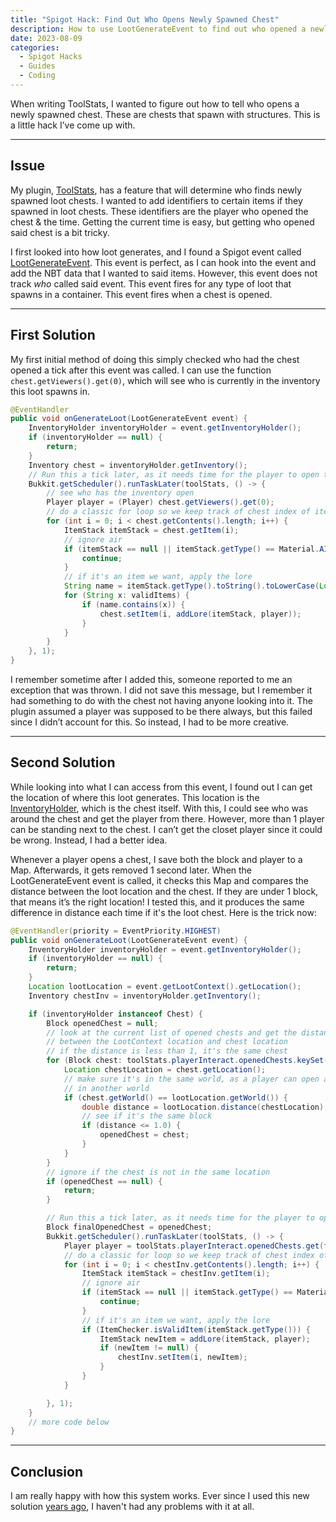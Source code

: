 ```yaml
---
title: "Spigot Hack: Find Out Who Opens Newly Spawned Chest"
description: How to use LootGenerateEvent to find out who opened a newly spawned chest.
date: 2023-08-09
categories:
  - Spigot Hacks
  - Guides
  - Coding
---
```


When writing ToolStats, I wanted to figure out how to tell who opens a newly spawned chest. These are chests that spawn with structures. This is a little hack I’ve come up with.

<!-- more -->

---

## Issue

My plugin, [ToolStats](https://github.com/hyperdefined/ToolStats), has a feature that will determine who finds newly spawned loot chests. I wanted to add identifiers to certain items if they spawned in loot chests. These identifiers are the player who opened the chest & the time. Getting the current time is easy, but getting who opened said chest is a bit tricky.

I first looked into how loot generates, and I found a Spigot event called [LootGenerateEvent](https://hub.spigotmc.org/javadocs/bukkit/org/bukkit/event/world/LootGenerateEvent.html). This event is perfect, as I can hook into the event and add the NBT data that I wanted to said items. However, this event does not track _who_ called said event. This event fires for any type of loot that spawns in a container. This event fires when a chest is opened.

---

## First Solution

My first initial method of doing this simply checked who had the chest opened a tick after this event was called. I can use the function `chest.getViewers().get(0)`, which will see who is currently in the inventory this loot spawns in.

```java
@EventHandler
public void onGenerateLoot(LootGenerateEvent event) {
    InventoryHolder inventoryHolder = event.getInventoryHolder();
    if (inventoryHolder == null) {
        return;
    }
    Inventory chest = inventoryHolder.getInventory();
    // Run this a tick later, as it needs time for the player to open the chest
    Bukkit.getScheduler().runTaskLater(toolStats, () -> {
        // see who has the inventory open
        Player player = (Player) chest.getViewers().get(0);
        // do a classic for loop so we keep track of chest index of items
        for (int i = 0; i < chest.getContents().length; i++) {
            ItemStack itemStack = chest.getItem(i);
            // ignore air
            if (itemStack == null || itemStack.getType() == Material.AIR) {
                continue;
            }
            // if it's an item we want, apply the lore
            String name = itemStack.getType().toString().toLowerCase(Locale.ROOT);
            for (String x: validItems) {
                if (name.contains(x)) {
                    chest.setItem(i, addLore(itemStack, player));
                }
            }
        }
    }, 1);
}
```

I remember sometime after I added this, someone reported to me an exception that was thrown. I did not save this message, but I remember it had something to do with the chest not having anyone looking into it. The plugin assumed a player was supposed to be there always, but this failed since I didn’t account for this. So instead, I had to be more creative.

---

## Second Solution

While looking into what I can access from this event, I found out I can get the location of where this loot generates. This location is the [InventoryHolder](https://hub.spigotmc.org/javadocs/bukkit/org/bukkit/inventory/InventoryHolder.html), which is the chest itself. With this, I could see who was around the chest and get the player from there. However, more than 1 player can be standing next to the chest. I can’t get the closet player since it could be wrong. Instead, I had a better idea.

Whenever a player opens a chest, I save both the block and player to a Map. Afterwards, it gets removed 1 second later. When the LootGenerateEvent event is called, it checks this Map and compares the distance between the loot location and the chest. If they are under 1 block, that means it’s the right location! I tested this, and it produces the same difference in distance each time if it's the loot chest. Here is the trick now:

```java
@EventHandler(priority = EventPriority.HIGHEST)
public void onGenerateLoot(LootGenerateEvent event) {
    InventoryHolder inventoryHolder = event.getInventoryHolder();
    if (inventoryHolder == null) {
        return;
    }
    Location lootLocation = event.getLootContext().getLocation();
    Inventory chestInv = inventoryHolder.getInventory();

    if (inventoryHolder instanceof Chest) {
        Block openedChest = null;
        // look at the current list of opened chests and get the distance
        // between the LootContext location and chest location
        // if the distance is less than 1, it's the same chest
        for (Block chest: toolStats.playerInteract.openedChests.keySet()) {
            Location chestLocation = chest.getLocation();
            // make sure it's in the same world, as a player can open a chest when loot generates
            // in another world
            if (chest.getWorld() == lootLocation.getWorld()) {
                double distance = lootLocation.distance(chestLocation);
                // see if it's the same block
                if (distance <= 1.0) {
                    openedChest = chest;
                }
            }
        }
        // ignore if the chest is not in the same location
        if (openedChest == null) {
            return;
        }

        // Run this a tick later, as it needs time for the player to open the chest
        Block finalOpenedChest = openedChest;
        Bukkit.getScheduler().runTaskLater(toolStats, () -> {
            Player player = toolStats.playerInteract.openedChests.get(finalOpenedChest);
            // do a classic for loop so we keep track of chest index of items
            for (int i = 0; i < chestInv.getContents().length; i++) {
                ItemStack itemStack = chestInv.getItem(i);
                // ignore air
                if (itemStack == null || itemStack.getType() == Material.AIR) {
                    continue;
                }
                // if it's an item we want, apply the lore
                if (ItemChecker.isValidItem(itemStack.getType())) {
                    ItemStack newItem = addLore(itemStack, player);
                    if (newItem != null) {
                        chestInv.setItem(i, newItem);
                    }
                }
            }

        }, 1);
    }
    // more code below
}
```

---

## Conclusion

I am really happy with how this system works. Ever since I used this new solution [years ago](https://github.com/hyperdefined/ToolStats/commit/61cf44a40792eebed2a798de5ab1881273ca5698), I haven't had any problems with it at all.

